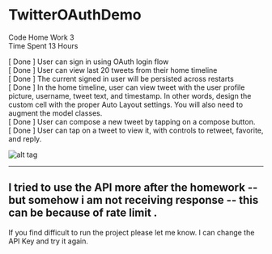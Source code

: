 # TwitterOAuthDemo  
Code Home Work 3  
Time Spent 13 Hours  

[ Done ] User can sign in using OAuth login flow   
[ Done ] User can view last 20 tweets from their home timeline  
[ Done ] The current signed in user will be persisted across restarts  
[ Done ] In the home timeline, user can view tweet with the user profile picture, username, tweet text, and timestamp. In other words, design the custom cell with the proper Auto Layout settings. You will also need to augment the model classes.  
[ Done ] User can compose a new tweet by tapping on a compose button.  
[ Done ] User can tap on a tweet to view it, with controls to retweet, favorite, and reply.  


![alt tag](http://g.recordit.co/ZlDW4keCOr.gif)



---   
I tried to use the API more after the homework -- but somehow i am not receiving response -- this can be because of rate limit .
--- 
If you find difficult to run the project please let me know. I can change the API Key and try it again.
